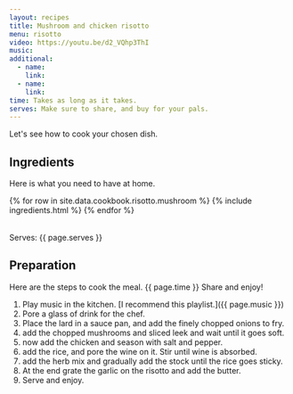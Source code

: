 ```yaml
---
layout: recipes
title: Mushroom and chicken risotto
menu: risotto
video: https://youtu.be/d2_VQhp3ThI
music: 
additional:
  - name: 
    link: 
  - name: 
    link: 
time: Takes as long as it takes.
serves: Make sure to share, and buy for your pals.
---
```


Let's see how to cook your chosen dish.

## Ingredients

Here is what you need to have at home.

<table>
  {% for row  in site.data.cookbook.risotto.mushroom %}
{% include ingredients.html %}
  {% endfor %}
</table>

Serves: {{ page.serves }}

## Preparation

Here are the steps to cook the meal. {{ page.time }} Share and enjoy!

1. Play music in the kitchen. [I recommend this playlist.]({{ page.music }})
2. Pore a glass of drink for the chef.
3. Place the lard in a sauce pan, and add the finely chopped onions to fry.
4. add the chopped mushrooms and sliced leek and wait until it goes soft.
5. now add the chicken and season with salt and pepper.
6. add the rice, and pore the wine on it. Stir until wine is absorbed.
7. add the herb mix and gradually add the stock until the rice goes sticky.
8. At the end grate the garlic on the risotto and add the butter.
9. Serve and enjoy.